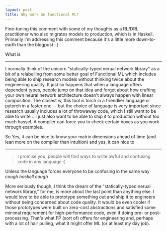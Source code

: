 ```yaml
---
layout: post
title: Why work on functional ML?
---
```


Fine-tuning this comment with some of my thoughts as a RL/DRL practitioner who also migrates models to production, which is in Haskell. Primarily I'm addressing this comment because it's a little more down-to-earth than the blogpost : )

<!-- Parallelization at the language level can be really nice! While CV isn't really in my wheelhouse, there are certain tasks you can't always delegate to the GPU with your favorite tensor library (specifically image processing comes to mind). You're right that types don't just solve everything, but they sure can help. That said it's not _terribly_ important unless you are dealing with a production system or you haven't heard of your language's GPU-accelerated or multiprocessing-based image library. -->

What is 

---

I normally think of the unicorn "statically-typed nerual network library" as a bit of a relabelling from some better goal of Functional ML which includes being able to ship research models without thinking twice about the engineering quality. It just so happens that when a language offers dependent types, people jump on that idea and forget about how crafting your own neural network architecture doesn't always happen with linear composition. The closest w, this tool is torch in a friendlier language or pytorch in a faster one -- but the choice of language is very important since research usually includes a lot of throwaway code, which I still want to be able to write... I just also want to be able to ship it to production without too much hassel. A compiler can force you to check certain boxes as you work through examples.

So Yes, it can be nice to know your matrix dimensions ahead of time (and lean more on the compiler than intuition) and yes, it can nice to

---

> I promise you, people will find ways to write awful and confusing code in any language :)

Unless the language forces everyone to be confusing in the same way *cough* *haskell* *cough*

More seriously though, I think the dream of the "statically-typed nerual network library," for me, is more about the last point than anything else. I would love to be able to prototype something out and ship it to engineers without being concerned about code quality. It would be even cooler if those prototypes were built on zero-cost abstractions and satisfied some minimal requirement for high-performance code, even if doing pre- or post-processing. That's what FP (sort of) offers for engineering and, perhaps with a lot of hair pulling, what it might offer ML (or at least my day job).
